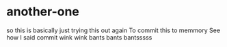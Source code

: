 # another-one
so this is basically just trying this out again
To commit this to memmory
See how I said commit
wink wink
bants bants
bantsssss
